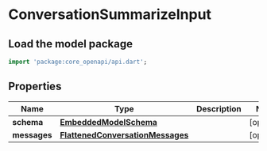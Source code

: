 # ConversationSummarizeInput

## Load the model package
```dart
import 'package:core_openapi/api.dart';
```

## Properties
Name | Type | Description | Notes
------------ | ------------- | ------------- | -------------
**schema** | [**EmbeddedModelSchema**](EmbeddedModelSchema) |  | [optional] 
**messages** | [**FlattenedConversationMessages**](FlattenedConversationMessages) |  | [optional] 




